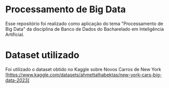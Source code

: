 # Processamento de Big Data
 Esse repositório foi realizado como aplicação do tema "Processamento de Big Data" da disciplina de Banco de Dados do Bacharelado em Inteligência Artificial.

# Dataset utilizado
Foi utilizado o dataset obtido no Kaggle sobre Novos Carros de New York [https://www.kaggle.com/datasets/ahmettalhabektas/new-york-cars-big-data-2023]
